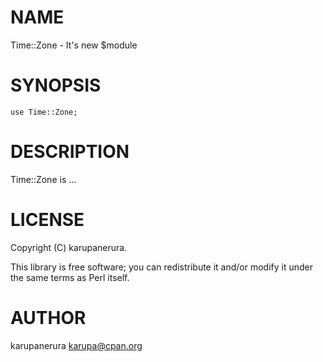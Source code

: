 # NAME

Time::Zone - It's new $module

# SYNOPSIS

    use Time::Zone;

# DESCRIPTION

Time::Zone is ...

# LICENSE

Copyright (C) karupanerura.

This library is free software; you can redistribute it and/or modify
it under the same terms as Perl itself.

# AUTHOR

karupanerura <karupa@cpan.org>
